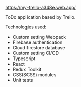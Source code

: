 https://my-trello-a348e.web.app/

ToDo application based by Trello.

Technologies used:
- Custom setting Webpack
- Firebase authentication
- Cloud firestore database
- Custom setting CI/CD
- Typescript
- React
- Redux Toolkit
- CSS(SCSS) modules
- Unit tests
